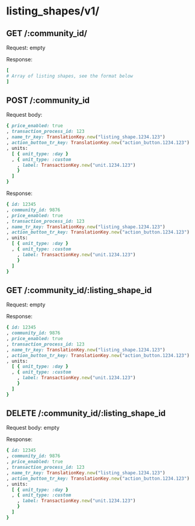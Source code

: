 # listing_shapes/v1/

## GET /:community_id/

Request: empty

Response:

```ruby
[
# Array of listing shapes, see the format below
]
```

## POST /:community_id

Request body:

```ruby
{ price_enabled: true
, transaction_process_id: 123
, name_tr_key: TranslationKey.new("listing_shape.1234.123")
, action_button_tr_key: TranslationKey.new("action_button.1234.123")
, units:
  [ { unit_type: :day }
  , { unit_type: :custom
    , label: TransactionKey.new("unit.1234.123")
    }
  ]
}
```

Response:

```ruby
{ id: 12345
, community_id: 9876
, price_enabled: true
, transaction_process_id: 123
, name_tr_key: TranslationKey.new("listing_shape.1234.123")
, action_button_tr_key: TranslationKey.new("action_button.1234.123")
, units:
  [ { unit_type: :day }
  , { unit_type: :custom
    , label: TransactionKey.new("unit.1234.123")
    }
  ]
}
```

## GET /:community_id/:listing_shape_id

Request: empty

Response:

```ruby
{ id: 12345
, community_id: 9876
, price_enabled: true
, transaction_process_id: 123
, name_tr_key: TranslationKey.new("listing_shape.1234.123")
, action_button_tr_key: TranslationKey.new("action_button.1234.123")
, units:
  [ { unit_type: :day }
  , { unit_type: :custom
    , label: TransactionKey.new("unit.1234.123")
    }
  ]
}
```

## DELETE /:community_id/:listing_shape_id

Request body: empty

Response:

```ruby
{ id: 12345
, community_id: 9876
, price_enabled: true
, transaction_process_id: 123
, name_tr_key: TranslationKey.new("listing_shape.1234.123")
, action_button_tr_key: TranslationKey.new("action_button.1234.123")
, units:
  [ { unit_type: :day }
  , { unit_type: :custom
    , label: TransactionKey.new("unit.1234.123")
    }
  ]
}
```
